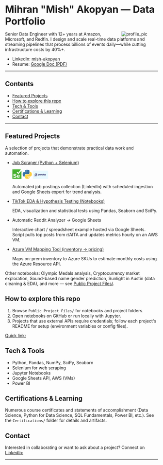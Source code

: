 ﻿<font size="6">**Mihran "Mish" Akopyan — Data Portfolio**</font>

<img src="https://avatars.githubusercontent.com/u/5179732?s=96&v=4" alt="profile_pic" width="120" align="right"/>

Senior Data Engineer with 12+ years at Amazon, Microsoft, and Redfin. I design and scale real-time data platforms and streaming pipelines that process billions of events daily—while cutting infrastructure costs by 40%+.

- LinkedIn: [mish-akopyan](https://www.linkedin.com/in/mish-akopyan/)
- Resume: [Google Doc (PDF)](https://docs.google.com/document/d/19D6ynIfyszZ5uhV3g0nkb-ZpJ55YDoHH5UkJfp3x9Bs/edit?usp=sharing)

---

## Contents

- [Featured Projects](#featured-projects)
- [How to explore this repo](#how-to-explore-this-repo)
- [Tech & Tools](#tech--tools)
- [Certifications & Learning](#certifications--learning)
- [Contact](#contact)

---

## Featured Projects

A selection of projects that demonstrate practical data work and automation.

- [Job Scraper (Python + Selenium)](https://github.com/imihran/portfolio/tree/master/Public%20Project%20Files/Scrapper%20App)

   <img src="https://raw.githubusercontent.com/imihran/portfolio/master/Public%20Project%20Files/images/Selenium.png" alt="Selenium" width="30"/> <img src="https://raw.githubusercontent.com/imihran/portfolio/master/Public%20Project%20Files/images/Python.png" alt="Python" width="30"/> <img src="https://raw.githubusercontent.com/imihran/portfolio/master/Public%20Project%20Files/images/Pandas.png" alt="Pandas" width="50"/>


   Automated job postings collection (LinkedIn) with scheduled ingestion and Google Sheets export for trend analysis.

- [TikTok EDA & Hypothesis Testing (Notebooks)](https://github.com/imihran/portfolio/tree/master/Public%20Project%20Files/Tik%20Tok)

   EDA, visualization and statistical tests using Pandas, Seaborn and SciPy.

- Automatic Reddit Analyzer → Google Sheets

   Interactive chart / spreadsheet example hosted via Google Sheets. Script pulls top posts from r/AITA and updates metrics hourly on an AWS VM.

- [Azure VM Mapping Tool (inventory → pricing)](https://github.com/imihran/portfolio/tree/master/Public%20Project%20Files/mapping-tool)

   Maps on-prem inventory to Azure SKUs to estimate monthly costs using the Azure Resource API.

Other notebooks: Olympic Medals analysis, Cryptocurrency market exploration, Sound-based name gender prediction, Sunlight in Austin (data cleaning & EDA), and more — see [Public Project Files/](https://github.com/imihran/portfolio/tree/master/Public%20Project%20Files).

## How to explore this repo

1. Browse `Public Project Files/` for notebooks and project folders.
2. Open notebooks on GitHub or run locally with Jupyter.
3. Projects that use external APIs require credentials; follow each project's README for setup (environment variables or config files).

[Quick link:](https://github.com/imihran/portfolio/tree/master/Public%20Project%20Files)

## Tech & Tools

- Python, Pandas, NumPy, SciPy, Seaborn
- Selenium for web scraping
- Jupyter Notebooks
- Google Sheets API, AWS (VMs)
- Power BI

## Certifications & Learning

Numerous course certificates and statements of accomplishment (Data Science, Python for Data Science, SQL Fundamentals, Power BI, etc.). See the `Certifications/` folder for details and artifacts.

## Contact

Interested in collaborating or want to ask about a project? Connect on [LinkedIn:](https://www.linkedin.com/in/mish-akopyan/)

---
